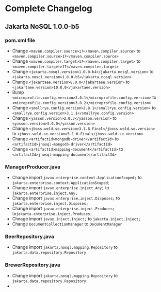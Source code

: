 # Complete Changelog

## Jakarta NoSQL 1.0.0-b5

### pom.xml file

* Change `<maven.compiler.source>17</maven.compiler.source>` to `<maven.compiler.source>17</maven.compiler.source>`
* Change `<maven.compiler.target>17</maven.compiler.target>` to `<maven.compiler.target>17</maven.compiler.target>`
* Change `<jakarta.nosql.version>1.0.0-b4</jakarta.nosql.version>` to `<jakarta.nosql.version>1.0.0-b5</jakarta.nosql.version>`
* Change `<jakartaee.version>8.0.0</jakartaee.version>` to `<jakartaee.version>10.0.0</jakartaee.version>`
* Bump `<microprofile.config.version>3.0.1</microprofile.config.version>` to `<microprofile.config.version>3.0.2</microprofile.config.version>`                                                             
* Change `<smallrye.config.version>2.8.1</smallrye.config.version>` to `<smallrye.config.version>3.1.1</smallrye.config.version>`
* Change `<yasson.version>2.0.3</yasson.version>` to `<yasson.version>3.0.0</yasson.version>`
* Change `<jboss.weld.se.version>3.1.8.Final</jboss.weld.se.version>` to `<jboss.weld.se.version>5.1.0.Final</jboss.weld.se.version>`
* Change `<artifactId>mongodb-driver</artifactId>` to `<artifactId>jnosql-mongodb-driver</artifactId>`
* Change `<artifactId>mapping-document</artifactId>` to `<artifactId>jnosql-mapping-document</artifactId>`

### ManagerProducer.java

* Change import `javax.enterprise.context.ApplicationScoped;` to `jakarta.enterprise.context.ApplicationScoped;`
* Change import `javax.enterprise.inject.Any;` to `jakarta.enterprise.inject.Any;`
* Change import `javax.enterprise.inject.Disposes;` to `jakarta.enterprise.inject.Disposes;`
* Change import `javax.enterprise.inject.Produces;` to`jakarta.enterprise.inject.Produces;`
* Chnage import `javax.inject.Inject;` to `jakarta.inject.Inject;` 
* Change `DocumentCollectionManager` to `DocumentManager`

### BeerRepository.java

* Change import `jakarta.nosql.mapping.Repository` to `jakarta.data.repository.Repository`

### BrewerRepository.java

* Change import `jakarta.nosql.mapping.Repository` to `jakarta.data.repository.Repository`
* 